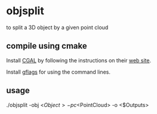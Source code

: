 # objsplit
to split a 3D object by a given point cloud

## compile using cmake

Install [CGAL][] by following the instructions on their [web site][CGAL].

Install [gflags][] for using the command lines.

## usage

./objsplit -obj <$Object> -pc <$PointCloud> -o <$Outputs>


[CGAL]: http://www.cgal.org
[gflags]: https://github.com/gflags/gflags
